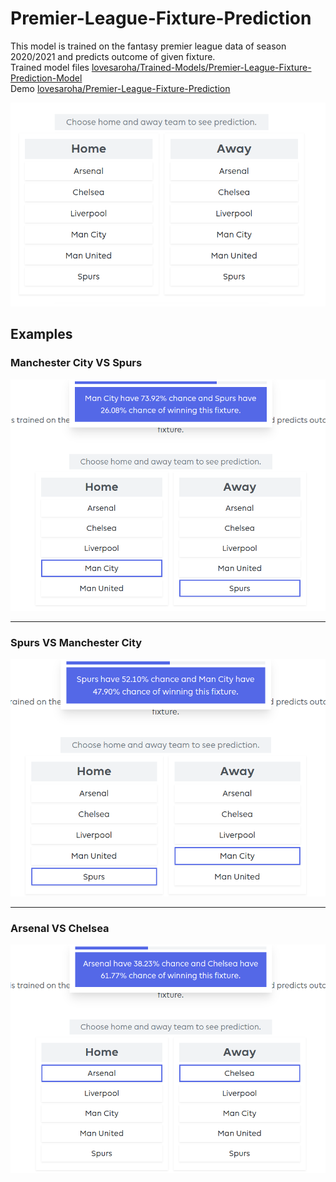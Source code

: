 # Premier-League-Fixture-Prediction
This model is trained on the fantasy premier league data of season 2020/2021 and predicts outcome of given fixture.<br> Trained model files [lovesaroha/Trained-Models/Premier-League-Fixture-Prediction-Model](https://github.com/lovesaroha/Trained-Models/tree/main/Premier-League-Fixture-Prediction-Model)<br>
Demo [lovesaroha/Premier-League-Fixture-Prediction](https://ml.lovesaroha.com/Premier-League-Fixture-Prediction)

![image](https://raw.githubusercontent.com/lovesaroha/gimages/main/78.png)

## Examples

### Manchester City VS Spurs

![image](https://raw.githubusercontent.com/lovesaroha/gimages/main/79.png)

---

### Spurs VS Manchester City

![image](https://raw.githubusercontent.com/lovesaroha/gimages/main/80.png)

---

### Arsenal VS Chelsea

![image](https://raw.githubusercontent.com/lovesaroha/gimages/main/81.png)

